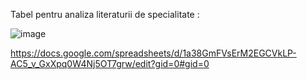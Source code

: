 Tabel pentru analiza literaturii de specialitate :

![image](https://github.com/user-attachments/assets/3c14797c-2680-4bef-98e0-c2283098cb42)

https://docs.google.com/spreadsheets/d/1a38GmFVsErM2EGCVkLP-AC5_v_GxXpq0W4Nj5OT7grw/edit?gid=0#gid=0
